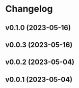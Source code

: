 # Changelog

<!--next-version-placeholder-->

## v0.1.0 (2023-05-16)


## v0.0.3 (2023-05-16)


## v0.0.2 (2023-05-04)


## v0.0.1 (2023-05-04)


